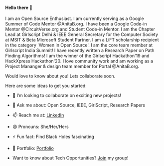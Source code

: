 #### Hello there 👋

I am an Open Source Enthusiast. I am currently serving as a Google Summer of Code Mentor @AnitaB.org. I have been a Google Code-in Mentor @CircuitVerse.org and Student Code-in Mentor. I am the Chapter Lead at Girlscript Delhi & IEEE General Secretary for the Computer Society at MSIT & Beta Microsoft Student Partner. I am a LiFT scholarship recipient in the category 'Women in Open Source'. I am the core team member at Girlscript India Summit! I have recently written a Research Paper on Path Finding Algorithms! I am the winner of the Girlscript Hackathon'19 and HackXpress Hackathon'20. I love community work and am working as a Project Mananger & design team member for Portal @AnitaB.org.

Would love to know about you! Lets collaborate soon.


Here are some ideas to get you started:

- 👯 I’m looking to collaborate on exciting new projects!

- 💬 Ask me about: Open Source, IEEE, GirlScript, Research Papers

- 📫 Reach me at: [LinkedIn](https://www.linkedin.com/in/sakshi-munjal-266633187/)

- 😄 Pronouns: She/Her/Hers

- ⚡ Fun fact: Find Black Holes fascinating

- :office: Portfolio: [Portfolio](https://sakshi1499.github.io/myPortfolio/)

- Want to know about Tech Opportunities? [Join](https://chat.whatsapp.com/BbbdmbizIRaDQpH6eXXqvU) my group!
 
